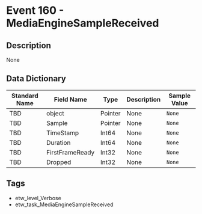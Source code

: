 # Event 160 - MediaEngineSampleReceived

## Description
None

## Data Dictionary
|Standard Name|Field Name|Type|Description|Sample Value|
|---|---|---|---|---|
|TBD|object|Pointer|None|`None`|
|TBD|Sample|Pointer|None|`None`|
|TBD|TimeStamp|Int64|None|`None`|
|TBD|Duration|Int64|None|`None`|
|TBD|FirstFrameReady|Int32|None|`None`|
|TBD|Dropped|Int32|None|`None`|

## Tags
* etw_level_Verbose
* etw_task_MediaEngineSampleReceived